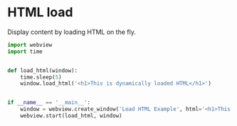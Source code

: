 # HTML load

Display content by loading HTML on the fly.

``` python
import webview
import time


def load_html(window):
    time.sleep(5)
    window.load_html('<h1>This is dynamically loaded HTML</h1>')


if __name__ == '__main__':
    window = webview.create_window('Load HTML Example', html='<h1>This is initial HTML</h1>')
    webview.start(load_html, window)
```
